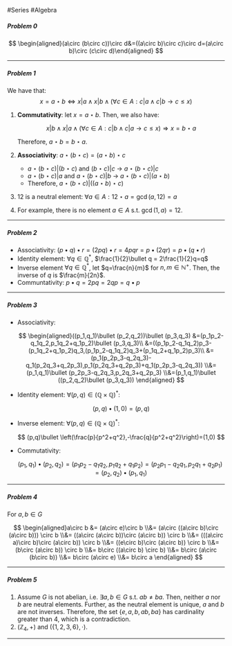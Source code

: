#Series #Algebra
##### Problem 0
$$ \begin{aligned}(a\circ (b\circ c))\circ d&=((a\circ b)\circ c)\circ d=(a\circ b)\circ (c\circ d)\end{aligned} $$

---
##### Problem 1
We have that:
$$ x=a\star b\iff x|a\land x|b\land (\forall c\in A:c|a\land c|b\to c\le x) $$

1. **Commutativity**: let $x=a\star b$. Then, we also have:
    
    $$ x|b\land x|a\land (\forall c\in A:c|b\land c|a\to c\le x)\Longrightarrow x=b\star a $$
    
    Therefore, $a\star b=b\star a$.
    
2. **Associativity**: $a\star(b\star c)=(a\star b)\star c$
    
    - $a\star (b\star c)|(b\star c)$ and $(b\star c)|c$ → $a\star (b\star c)|c$
    - $a\star (b\star c)|a$ and $a\star (b\star c)|b$ → $a\star (b\star c)|(a\star b)$
    - Therefore, $a\star (b\star c)|((a\star b)\star c)$
    
3. $12$ is a neutral element: $\forall a\in A:12\star a = \gcd(a,12)=a$
4. For example, there is no element $a\in A$ s.t. $\gcd(1,a)=12$.

---

##### Problem 2

- Associativity: $(p\bullet q)\bullet r = (2pq)\bullet r=4pqr = p\bullet (2qr)=p\bullet (q\bullet r)$
- Identity element: $\forall q\in\mathbb Q^*$, $\frac{1}{2}\bullet q = 2\frac{1}{2}q=q$
- Inverse element $\forall q\in\mathbb Q^*$, let $q=\frac{n}{m}$ for $n,m\in\mathbb{N}^+$. Then, the inverse of $q$ is $\frac{m}{2n}$.
- Communtativity: $p\bullet q = 2pq=2qp=q\bullet p$

---

##### Problem 3

- Associativity:
    
    $$ \begin{aligned}((p_1,q_1)\bullet (p_2,q_2))\bullet (p_3,q_3) &=(p_1p_2-q_1q_2,p_1q_2+q_1p_2)\bullet (p_3,q_3)\\ &=((p_1p_2-q_1q_2)p_3-(p_1q_2+q_1p_2)q_3,(p_1p_2-q_1q_2)q_3+(p_1q_2+q_1p_2)p_3)\\ &=(p_1(p_2p_3-q_2q_3)-q_1(p_2q_3+q_2p_3),p_1(p_2q_3+q_2p_3)+q_1(p_2p_3-q_2q_3)) \\&=(p_1,q_1)\bullet (p_2p_3-q_2q_3,p_2q_3+q_2p_3) \\&=(p_1,q_1)\bullet ((p_2,q_2)\bullet (p_3,q_3)) \end{aligned} $$
    
- Identity element: $\forall (p,q)\in(\mathbb Q\times \mathbb Q)^*$:
    
    $$ (p,q)\bullet(1,0)=(p,q) $$
    
- Inverse element: $\forall (p,q)\in(\mathbb Q\times \mathbb Q)^*$:
    
    $$ (p,q)\bullet \left(\frac{p}{p^2+q^2},-\frac{q}{p^2+q^2}\right)=(1,0) $$
    
- Commutativity:
    
    $$ (p_1,q_1)\bullet (p_2,q_2)=(p_1p_2-q_1q_2,p_1q_2+q_1p_2)=(p_2p_1-q_2q_1,p_2q_1+q_2p_1)=(p_2,q_2)\bullet (p_1,q_1) $$
    

---

##### Problem 4

For $a,b\in G$

$$ \begin{aligned}a\circ b &= (a\circ e)\circ b \\&= (a\circ ((a\circ b)\circ (a\circ b))) \circ b \\&= ((a\circ (a\circ b))\circ (a\circ b)) \circ b \\&= (((a\circ a)\circ b)\circ (a\circ b)) \circ b \\&= ((e\circ b)\circ (a\circ b)) \circ b \\&= (b\circ (a\circ b)) \circ b \\&= b\circ ((a\circ b) \circ b) \\&= b\circ (a\circ (b\circ b)) \\&= b\circ (a\circ e) \\&= b\circ a \end{aligned} $$

---

##### Problem 5

1. Assume $G$ is not abelian, i.e. $\exists a,b\in G$ s.t. $ab\ne ba$. Then, neither $a$ nor $b$ are neutral elements. Further, as the neutral element is unique, $a$ and $b$ are not inverses. Therefore, the set $\{e,a,b,ab,ba\}$ has cardinality greater than 4, which is a contradiction.
2. $(\mathbb{Z}_4,+)$ and $(\{1,2,3,6\},\cdot)$.

---